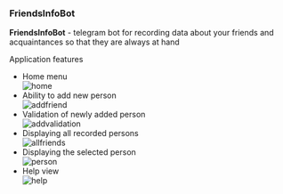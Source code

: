 ### FriendsInfoBot
**FriendsInfoBot** - telegram bot for recording data about your friends and acquaintances so that they are always at hand

Application features
- Home menu  
![home](https://github.com/YashaVinter/FriendsInfoBot/blob/master/resources/demonstration/img/home.jpg?raw=true)
- Ability to add new person  
![addfriend](https://github.com/YashaVinter/FriendsInfoBot/blob/master/resources/demonstration/img/addfriend.jpg?raw=true)
- Validation of newly added person  
![addvalidation](https://github.com/YashaVinter/FriendsInfoBot/blob/master/resources/demonstration/img/addvalidation.jpg?raw=true)
- Displaying all recorded persons  
![allfriends](https://github.com/YashaVinter/FriendsInfoBot/blob/master/resources/demonstration/img/allfriends.jpg?raw=true)
- Displaying the selected person  
![person](https://github.com/YashaVinter/FriendsInfoBot/blob/master/resources/demonstration/img/person.jpg?raw=true)
- Help view  
![help](https://github.com/YashaVinter/FriendsInfoBot/blob/master/resources/demonstration/img/help.jpg?raw=true)
